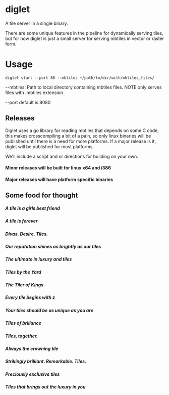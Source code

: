 # diglet

A tile server in a single binary.

There are some unique features in the pipeline for dynamically serving tiles, but
for now diglet is just a small server for serving mbtiles in vector or raster form.

# Usage
 
    diglet start --port 80 --mbtiles ~/path/to/dir/with/mbtiles_files/

--mbtiles: Path to local directory containing mbtiles files. NOTE only serves files
with .mbtiles extension

--port default is 8080

## Releases

Diglet uses a go library for reading mbtiles that depends on some C code, this makes
crosscompiling a bit of a pain, so only linux binaries will be published until there
is a need for more platforms. If a major release is it, diglet will be published for
most platforms.

We'll include a script and or directions for building on your own.

#### Minor releases will be built for linux x64 and i386

#### Major releases will have platform specific binaries

## Some food for thought

##### A tile is a girls best friend
##### A tile is forever
##### Divas. Desire. Tiles.
##### Our reputation shines as brightly as our tiles
##### The ultimate in luxury and tiles
##### Tiles by the Yard
##### The Tiler of Kings
##### Every tile begins with z
##### Your tiles should be as unique as you are
##### Tiles of brillance
##### Tiles, together.
##### Always the crowning tile
##### Strikingly brilliant. Remarkable. Tiles.
##### Preciously exclusive tiles
##### Tiles that brings out the luxury in you

